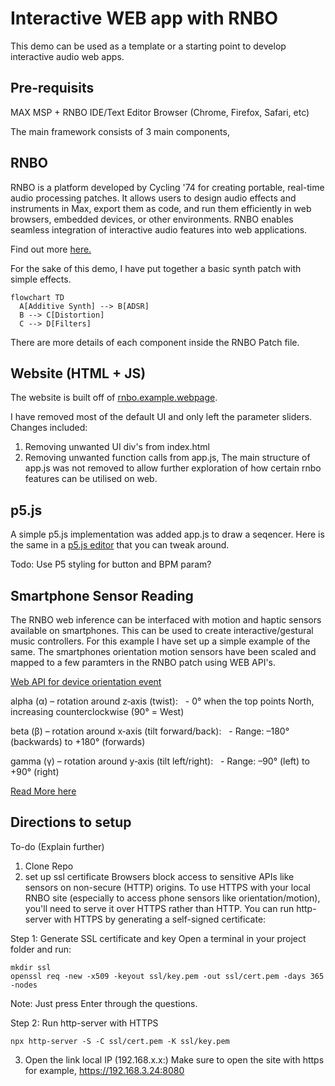 # Interactive WEB app with RNBO

This demo can be used as a template or a starting point to develop interactive audio web apps.

## Pre-requisits

MAX MSP + RNBO 
IDE/Text Editor
Browser (Chrome, Firefox, Safari, etc)

The main framework consists of 3 main components,
## RNBO

RNBO is a platform developed by Cycling '74 for creating portable, real-time audio processing patches. It allows users to design audio effects and instruments in Max, export them as code, and run them efficiently in web browsers, embedded devices, or other environments. RNBO enables seamless integration of interactive audio features into web applications.

Find out more [here.](https://rnbo.cycling74.com/)

For the sake of this demo, I have put together a basic synth patch with simple effects. 

```mermaid
flowchart TD
  A[Additive Synth] --> B[ADSR]
  B --> C[Distortion]
  C --> D[Filters]
```

There are more details of each component inside the RNBO Patch file. 


## Website (HTML + JS)

The website is built off of [rnbo.example.webpage](https://github.com/Cycling74/rnbo.example.webpage).

I have removed most of the default UI and only left the parameter sliders. 
Changes included:
1) Removing unwanted UI div's from index.html
2) Removing unwanted function calls from app.js, The main structure of app.js was not removed to allow further exploration of how certain rnbo features can be utilised on web. 

## p5.js 

A simple p5.js implementation was added app.js to draw a seqencer. Here is the same in a [p5.js editor](https://editor.p5js.org/yashiquechalil/sketches/cM46NDeF9) that you can tweak around. 

Todo: Use P5 styling for button and BPM param?

## Smartphone Sensor Reading

The RNBO web inference can be interfaced with motion and haptic sensors available on smartphones. This can be used to create interactive/gestural music controllers. For this example I have set up a simple example of the same. The smartphones orientation motion sensors have been scaled and mapped to a few paramters in the RNBO patch using WEB API's.

[Web API for device orientation event](https://developer.mozilla.org/en-US/docs/Web/API/Window/deviceorientation_event)

alpha (α) – rotation around z‑axis (twist):
  - 0° when the top points North, increasing counterclockwise (90° = West) 

beta (β) – rotation around x‑axis (tilt forward/back):
  - Range: –180° (backwards) to +180° (forwards)

gamma (γ) – rotation around y‑axis (tilt left/right):
  - Range: –90° (left) to +90° (right)

[Read More here](https://developer.mozilla.org/en-US/docs/Web/API/Device_orientation_events/Orientation_and_motion_data_explained)



## Directions to setup

To-do (Explain further)
1) Clone Repo
2) set up ssl certificate 
  Browsers block access to sensitive APIs like sensors on non-secure (HTTP) origins. To use HTTPS with your local RNBO site (especially to access phone sensors like orientation/motion), you'll need to serve it over HTTPS rather than HTTP. 
  You can run http-server with HTTPS by generating a self-signed certificate:
  
  Step 1: Generate SSL certificate and key
  Open a terminal in your project folder and run:
  ```
  mkdir ssl
  openssl req -new -x509 -keyout ssl/key.pem -out ssl/cert.pem -days 365 -nodes
  ```
  Note: Just press Enter through the questions.
  
  Step 2: Run http-server with HTTPS
  ```
  npx http-server -S -C ssl/cert.pem -K ssl/key.pem
  ```

3) Open the link local IP (192.168.x.x:<portNumber>)
   Make sure to open the site with https for example, https://192.168.3.24:8080